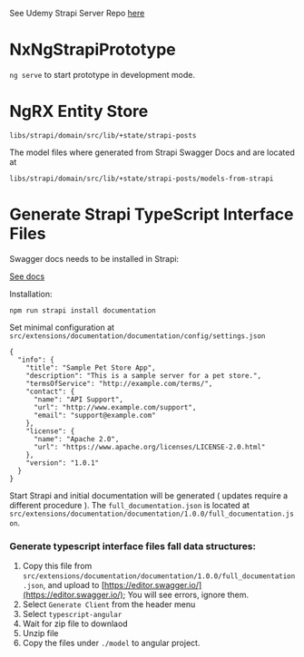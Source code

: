 

See Udemy Strapi Server Repo [here](https://github.com/jerryorta-dev/udemy-strapi-project)

# NxNgStrapiPrototype

`ng serve` to start prototype in development mode.

# NgRX Entity Store

`libs/strapi/domain/src/lib/+state/strapi-posts`

The model files where generated from Strapi Swagger Docs and are located at

`libs/strapi/domain/src/lib/+state/strapi-posts/models-from-strapi`


# Generate Strapi TypeScript Interface Files

Swagger docs needs to be installed in Strapi:


[See docs](https://docs.strapi.io/developer-docs/latest/plugins/documentation.html#installation)

Installation:

```
npm run strapi install documentation
```

Set minimal configuration at `src/extensions/documentation/documentation/config/settings.json`

```
{
  "info": {
    "title": "Sample Pet Store App",
    "description": "This is a sample server for a pet store.",
    "termsOfService": "http://example.com/terms/",
    "contact": {
      "name": "API Support",
      "url": "http://www.example.com/support",
      "email": "support@example.com"
    },
    "license": {
      "name": "Apache 2.0",
      "url": "https://www.apache.org/licenses/LICENSE-2.0.html"
    },
    "version": "1.0.1"
  }
}
```

Start Strapi and initial documentation will be generated ( updates require a different procedure ). The `full_documentation.json` is located at `src/extensions/documentation/documentation/1.0.0/full_documentation.json`.

### Generate typescript interface files fall data structures:


1. Copy this file from  `src/extensions/documentation/documentation/1.0.0/full_documentation.json`, and upload to [https://editor.swagger.io/](https://editor.swagger.io/); You will see errors, ignore them.
2. Select `Generate Client` from the header menu
3. Select `typescript-angular`
4. Wait for zip file to downlaod
5. Unzip file
6. Copy the files under `./model` to angular project.


